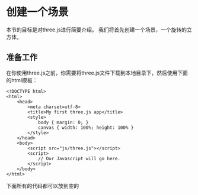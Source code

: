 # 创建一个场景
本节的目标是对three.js进行简要介绍。 我们将首先创建一个场景，一个旋转的立方体。 

## 准备工作
在你使用three.js之前，你需要将three.js文件下载到本地目录下，然后使用下面的html模板：
```
<!DOCTYPE html>
<html>
	<head>
		<meta charset=utf-8>
		<title>My first three.js app</title>
		<style>
			body { margin: 0; }
			canvas { width: 100%; height: 100% }
		</style>
	</head>
	<body>
		<script src="js/three.js"></script>
		<script>
			// Our Javascript will go here.
		</script>
	</body>
</html>
```
下面所有的代码都可以放到空的<script>标签中
  
## 创建场景

为了能够通过three.js展示，我们需要三个东西：场景、摄像机、渲染器：
```
var scene = new THREE.Scene();
var camera = new THREE.PerspectiveCamera( 75, window.innerWidth / window.innerHeight, 0.1, 1000 );

var renderer = new THREE.WebGLRenderer();
renderer.setSize( window.innerWidth, window.innerHeight );
document.body.appendChild( renderer.domElement );
```

其中摄像机的参数按顺序：
1. 第一个参数是视场角（FOV），FOV是在任何给定时刻在显示器上看到的场景的范围，该值以度为单位
2. 第二个是宽高比。 几乎总是使用元素的宽度除以高度，否则将获得与在宽屏幕电视上播放旧电影时相同的结果 - 图像看起来很凹陷
3. 

